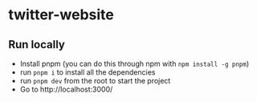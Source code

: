 # twitter-website

## Run locally

- Install pnpm (you can do this through npm with `npm install -g pnpm`)
- run `pnpm i` to install all the dependencies
- run `pnpm dev` from the root to start the project
- Go to http://localhost:3000/
